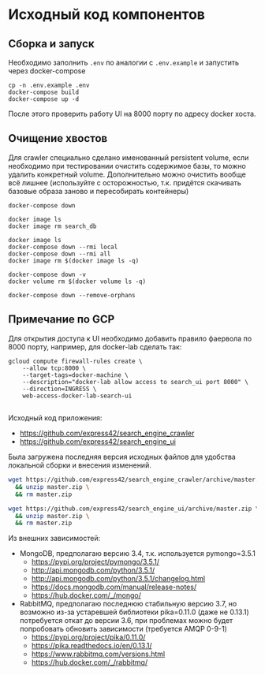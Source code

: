 # Исходный код компонентов

## Сборка и запуск

Необходимо заполнить `.env` по аналогии с `.env.example`
и запустить через docker-compose

``` text
cp -n .env.example .env
docker-compose build
docker-compose up -d
```

После этого проверить работу UI на 8000 порту по адресу docker хоста.

## Очищение хвостов

Для crawler специально сделано именованный persistent volume,
если необходимо при тестировании очистить содержимое базы, то
можно удалить конкретный volume.
Дополнительно можно очистить вообще всё лишнее (используйте
с осторожностью, т.к. придётся скачивать базовые образа заново
и пересобирать контейнеры)

``` text
docker-compose down

docker image ls
docker image rm search_db

docker image ls
docker-compose down --rmi local
docker-compose down --rmi all
docker image rm $(docker image ls -q)

docker-compose down -v
docker volume rm $(docker volume ls -q)

docker-compose down --remove-orphans
```

## Примечание по GCP

Для открытия доступа к UI необходимо добавить правило фаервола
по 8000 порту, например, для docker-lab сделать так:

``` text
gcloud compute firewall-rules create \
    --allow tcp:8000 \
    --target-tags=docker-machine \
    --description="docker-lab allow access to search_ui port 8000" \
    --direction=INGRESS \
    web-access-docker-lab-search-ui
```

##
Исходный код приложения:

* <https://github.com/express42/search_engine_crawler>
* <https://github.com/express42/search_engine_ui>

Была загружена последняя версия исходных файлов
для удобства локальной сборки и внесения изменений.

``` bash
wget https://github.com/express42/search_engine_crawler/archive/master.zip \
  && unzip master.zip \
  && rm master.zip

wget https://github.com/express42/search_engine_ui/archive/master.zip \
  && unzip master.zip \
  && rm master.zip
```

Из внешних зависимостей:

* MongoDB, предполагаю версию 3.4, т.к. используется pymongo=3.5.1
  * <https://pypi.org/project/pymongo/3.5.1/>
  * <http://api.mongodb.com/python/3.5.1/>
  * <http://api.mongodb.com/python/3.5.1/changelog.html>
  * <https://docs.mongodb.com/manual/release-notes/>
  * <https://hub.docker.com/_/mongo/>
* RabbitMQ, предполагаю последнюю стабильную версию 3.7, но возможно из-за
  устаревшей библиотеки pika=0.11.0 (даже не 0.13.1) потребуется откат до
  версии 3.6, при проблемах можно будет попробовать обновить зависимости
  (требуется AMQP 0-9-1)
  * <https://pypi.org/project/pika/0.11.0/>
  * <https://pika.readthedocs.io/en/0.13.1/>
  * <https://www.rabbitmq.com/versions.html>
  * <https://hub.docker.com/_/rabbitmq/>
